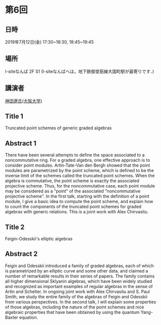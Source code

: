 # 第6回

## 日時
2019年7月12日(金) 17:30~18:30, 18:45~19:45
## 場所
I-siteなんば 2F S1 (I-siteなんばへは，地下鉄御堂筋線大国町駅が最寄りです．)
## 講演者
[神田遼氏(大阪大学)](http://www.google.com/url?q=http%3A%2F%2Fwww4.math.sci.osaka-u.ac.jp%2F~kanda%2F&sa=D&sntz=1&usg=AOvVaw0YbavHMyA5HPtkCzk4ucYJ)
## Title 1
Truncated point schemes of generic graded algebras
## Abstract 1
There have been several attempts to define the space associated to a noncommutative ring. For a graded algebra, one effective approach is to consider point modules. Artin-Tate-Van den Bergh showed that the point modules are parametrized by the point scheme, which is defined to be the inverse limit of the schemes called the truncated point schemes. When the algebra is commutative, the point scheme is exactly the associated projective scheme. Thus, for the noncommutative case, each point module may be considered as a "point" of the associated "noncommutative projective scheme". In the first talk, starting with the definition of a point module, I give a basic idea to compute the point scheme, and explain how to count the components of the truncated point schemes for graded algebras with generic relations. This is a joint work with Alex Chirvasitu.
## Title 2
Feigin-Odesskii's elliptic algebras
## Abstract 2
Feigin and Odesskii introduced a family of graded algebras, each of which is parametrized by an elliptic curve and some other data, and claimed a number of remarkable results in their series of papers. The family contains all higher dimensional Sklyanin algebras, which have been widely studied and recognized as important examples of regular algebras in the sense of Artin and Schelter. In ongoing joint work with Alex Chirvasitu and S. Paul Smith, we study the entire family of the algebras of Feigin and Odesskii from various perspectives. In the second talk, I will explain some properties of those algebras, including the nature of the point schemes and nice algebraic properties that have been obtained by using the quantum Yang-Baxter equation.